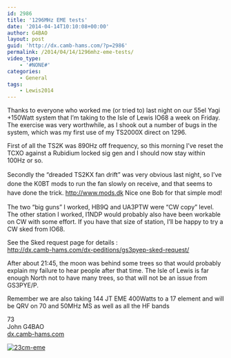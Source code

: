 ```yaml
---
id: 2986
title: '1296MHz EME tests'
date: '2014-04-14T10:10:08+00:00'
author: G4BAO
layout: post
guid: 'http://dx.camb-hams.com/?p=2986'
permalink: /2014/04/14/1296mhz-eme-tests/
video_type:
    - '#NONE#'
categories:
    - General
tags:
    - Lewis2014
---
```


Thanks to everyone who worked me (or tried to) last night on our 55el Yagi +150Watt system that I’m taking to the Isle of Lewis IO68 a week on Friday. The exercise was very worthwhile, as I shook out a number of bugs in the system, which was my first use of my TS2000X direct on 1296.

First of all the TS2K was 890Hz off frequency, so this morning I’ve reset the TCXO against a Rubidium locked sig gen and I should now stay within 100Hz or so.

<span style="line-height: 1.5em;">Secondly the “dreaded TS2KX fan drift” was very obvious last night, so I’ve done the K0BT mods to run the fan slowly on receive, and that seems to have done the trick. </span><http://www.mods.dk> <span style="line-height: 1.5em;">Nice one Bob for that simple mod!</span>

The two “big guns” I worked, HB9Q and UA3PTW were “CW copy” level. The other station I worked, I1NDP would probably also have been workable on CW with some effort. If you have that size of station, I’ll be happy to try a CW sked from IO68.

See the Sked request page for details :  
<http://dx.camb-hams.com/dx-peditions/gs3pyep-sked-request/>

After about 21:45, the moon was behind some trees so that would probably explain my failure to hear people after that time. The Isle of Lewis is far enough North not to have many trees, so that will not be an issue from GS3PYE/P.

Remember we are also taking 144 JT EME 400Watts to a 17 element and will be QRV on 70 and 50MHz MS as well as all the HF bands

73  
John G4BAO  
[dx.camb-hams.com](http://dx.camb-hams.com)

[![23cm-eme](http://dx.camb-hams.com/wp-content/uploads/2014/04/23cm-eme-613x1024.jpg)](http://dx.camb-hams.com/wp-content/uploads/2014/04/23cm-eme.jpg)